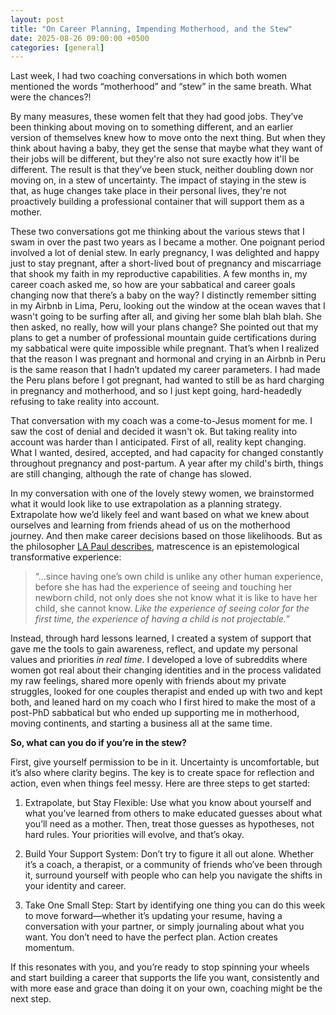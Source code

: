 ```yaml
---
layout: post
title: "On Career Planning, Impending Motherhood, and the Stew"
date: 2025-08-26 09:00:00 +0500
categories: [general]
---
```


Last week, I had two coaching conversations in which both women mentioned the words “motherhood” and “stew” in the same breath. What were the chances?!

By many measures, these women felt that they had good jobs. They’ve been thinking about moving on to something different, and an earlier version of themselves knew how to move onto the next thing. But when they think about having a baby, they get the sense that maybe what they want of their jobs will be different, but they're also not sure exactly how it'll be different. The result is that they’ve been stuck, neither doubling down nor moving on, in a stew of uncertainty. The impact of staying in the stew is that, as huge changes take place in their personal lives, they're not proactively building a professional container that will support them as a mother.

These two conversations got me thinking about the various stews that I swam in over the past two years as I became a mother. One poignant period involved a lot of denial stew. In early pregnancy, I was delighted and happy just to stay pregnant, after a short-lived bout of pregnancy and miscarriage that shook my faith in my reproductive capabilities. A few months in, my career coach asked me, so how are your sabbatical and career goals changing now that there’s a baby on the way? I distinctly remember sitting in my Airbnb in Lima, Peru, looking out the window at the ocean waves that I wasn't going to be surfing after all, and giving her some blah blah blah. She then asked, no really, how will your plans change? She pointed out that my plans to get a number of professional mountain guide certifications during my sabbatical were quite impossible while pregnant. That’s when I realized that the reason I was pregnant and hormonal and crying in an Airbnb in Peru is the same reason that I hadn’t updated my career parameters. I had made the Peru plans before I got pregnant, had wanted to still be as hard charging in pregnancy and motherhood, and so I just kept going, hard-headedly refusing to take reality into account.

That conversation with my coach was a come-to-Jesus moment for me. I saw the cost of denial and decided it wasn't ok. But taking reality into account was harder than I anticipated. First of all, reality kept changing. What I wanted, desired, accepted, and had capacity for changed constantly throughout pregnancy and post-partum. A year after my child's birth, things are still changing, although the rate of change has slowed.

In my conversation with one of the lovely stewy women, we brainstormed what it would look like to use extrapolation as a planning strategy. Extrapolate how we’d likely feel and want based on what we knew about ourselves and learning from friends ahead of us on the motherhood journey. And then make career decisions based on those likelihoods. But as the philosopher [LA Paul describes](https://lapaul.org/papers/whatCantExpect.pdf), matrescence is an epistemological transformative experience:

> “...since having one’s own child is unlike any other human experience, before she has had the experience of seeing and touching her newborn child, not only does she not know what it is like to have her child, she cannot know. *Like the experience of seeing color for the first time, the experience of having a child is not projectable.*”

Instead, through hard lessons learned, I created a system of support that gave me the tools to gain awareness, reflect, and update my personal values and priorities *in real time*. I developed a love of subreddits where women got real about their changing identities and in the process validated my raw feelings, shared more openly with friends about my private struggles, looked for one couples therapist and ended up with two and kept both, and leaned hard on my coach who I first hired to make the most of a post-PhD sabbatical but who ended up supporting me in motherhood, moving continents, and starting a business all at the same time.

**So, what can you do if you’re in the stew?**

First, give yourself permission to be in it. Uncertainty is uncomfortable, but it’s also where clarity begins. The key is to create space for reflection and action, even when things feel messy. Here are three steps to get started:

1. Extrapolate, but Stay Flexible: Use what you know about yourself and what you’ve learned from others to make educated guesses about what you’ll need as a mother. Then, treat those guesses as hypotheses, not hard rules. Your priorities will evolve, and that’s okay.

2. Build Your Support System: Don’t try to figure it all out alone. Whether it’s a coach, a therapist, or a community of friends who’ve been through it, surround yourself with people who can help you navigate the shifts in your identity and career.

3. Take One Small Step: Start by identifying one thing you can do this week to move forward—whether it’s updating your resume, having a conversation with your partner, or simply journaling about what you want. You don’t need to have the perfect plan. Action creates momentum.

If this resonates with you, and you’re ready to stop spinning your wheels and start building a career that supports the life you want, consistently and with more ease and grace than doing it on your own, coaching might be the next step. 
